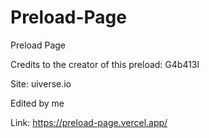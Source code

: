 # Preload-Page

Preload Page

Credits to the creator of this preload: G4b413l 

Site: uiverse.io

Edited by me

Link: https://preload-page.vercel.app/

